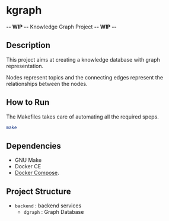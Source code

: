 # kgraph

**-- WIP --** Knowledge Graph Project **-- WIP --**

##  Description

This project aims at creating a knowledge database with graph representation.

Nodes represent topics and the connecting edges represent the relationships between the nodes.

## How to Run

The Makefiles takes care of automating all the required speps.

```bash
make
```

## Dependencies

- GNU Make
- Docker CE
- [Docker Compose](https://docs.docker.com/compose/).

## Project Structure

- `backend` : backend services
  - `dgraph` : Graph Database